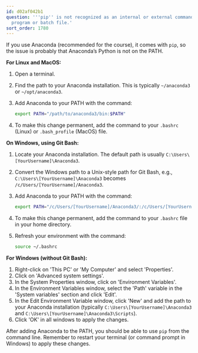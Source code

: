 ```yaml
---
id: d02af042b1
question: '''pip'' is not recognized as an internal or external command, operable
  program or batch file.'
sort_order: 1780
---
```


If you use Anaconda (recommended for the course), it comes with `pip`, so the issue is probably that Anaconda’s Python is not on the PATH.


**For Linux and MacOS:**

1. Open a terminal.
2. Find the path to your Anaconda installation. This is typically `~/anaconda3` or `~/opt/anaconda3`.
3. Add Anaconda to your PATH with the command:
   
   ```bash
   export PATH="/path/to/anaconda3/bin:$PATH"
   ```

4. To make this change permanent, add the command to your `.bashrc` (Linux) or `.bash_profile` (MacOS) file.

**On Windows, using Git Bash:**

1. Locate your Anaconda installation. The default path is usually `C:\Users\[YourUsername]\Anaconda3`.
2. Convert the Windows path to a Unix-style path for Git Bash, e.g., `C:\Users\[YourUsername]\Anaconda3` becomes `/c/Users/[YourUsername]/Anaconda3`.
3. Add Anaconda to your PATH with the command:

   ```bash
   export PATH="/c/Users/[YourUsername]/Anaconda3/:/c/Users/[YourUsername]/Anaconda3/Scripts/$PATH"
   ```

4. To make this change permanent, add the command to your `.bashrc` file in your home directory.
5. Refresh your environment with the command:

   ```bash
   source ~/.bashrc
   ```

**For Windows (without Git Bash):**

1. Right-click on 'This PC' or 'My Computer' and select 'Properties'.
2. Click on 'Advanced system settings'.
3. In the System Properties window, click on 'Environment Variables'.
4. In the Environment Variables window, select the 'Path' variable in the 'System variables' section and click 'Edit'.
5. In the Edit Environment Variable window, click 'New' and add the path to your Anaconda installation (typically `C:\Users\[YourUsername]\Anaconda3` and `C:\Users\[YourUsername]\Anaconda3\Scripts`).
6. Click 'OK' in all windows to apply the changes.

After adding Anaconda to the PATH, you should be able to use `pip` from the command line. Remember to restart your terminal (or command prompt in Windows) to apply these changes.